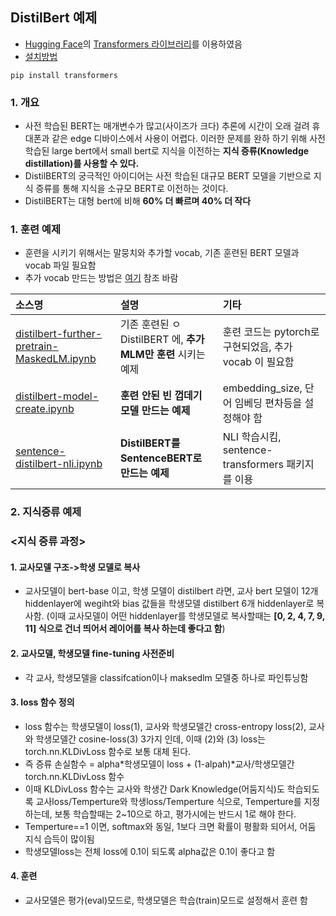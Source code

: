 ## DistilBert 예제

- [Hugging Face](https://huggingface.co/)의 [Transformers 라이브러리](https://huggingface.co/docs/transformers/index)를 이용하였음
- [설치방법](https://huggingface.co/docs/transformers/installation)
```
pip install transformers
```

### 1. 개요
- 사전 학습된 BERT는 매개변수가 많고(사이즈가 크다) 추론에 시간이 오래 걸려 휴대폰과 같은 edge 디바이스에서 사용이 어렵다.
이러한 문제를 완하 하기 위해 사전 학습된 large bert에서 small bert로 지식을 이전하는 **지식 증류(Knowledge distillation)를 사용할 수 있다.**
- DistilBERT의 궁극적인 아이디어는 사전 학습된 대규모 BERT 모델을 기반으로 지식 증류를 통해 지식을 소규모 BERT로 이전하는 것이다.
- DistilBERT는 대형 bert에 비해 **60% 더 빠르며 40% 더 작다**

### 1. 훈련 예제
- 훈련을 시키기 위해서는 말뭉치와 추가할 vocab, 기존 훈련된 BERT 모델과 vocab 파일 필요함
- 추가 vocab 만드는 방법은 [여기](https://github.com/kobongsoo/BERT/tree/master/tokenizer_sample) 참조 바람

|소스명|설명|기타|
|:-----------------|:-----------------------------------------------------------|:---------------------|
|[distilbert-further-pretrain-MaskedLM.ipynb](https://github.com/kobongsoo/BERT/blob/master/distilbert/distilbert-further-pretrain-MaskedLM.ipynb)|기존 훈련된 ㅇDistilBERT 에, **추가 MLM만 훈련** 시키는 예제 | 훈련 코드는 pytorch로 구현되었음, 추가 vocab 이 필요함|
|[distilbert-model-create.ipynb](https://github.com/kobongsoo/BERT/blob/master/distilbert/distilbert-model-create.ipynb)|**훈련 안된 빈 껍데기 모델 만드는 예제**|embedding_size, 단어 임베딩 편차등을 설정해야 함|
|[sentence-distilbert-nli.ipynb](https://github.com/kobongsoo/BERT/blob/master/distilbert/sentence-distilbert-nli.ipynb)|**DistilBERT를 SentenceBERT로 만드는 예제**| NLI 학습시킴, sentence-transformers 패키지를 이용|

### 2. 지식증류 예제
### <지식 증류 과정>
#### 1. 교사모델 구조->학생 모델로 복사
- 교사모델이 bert-base 이고, 학생 모델이 distilbert 라면, 교사 bert 모델이 12개 hiddenlayer에 wegiht와 bias 값들을 학생모델 distilbert 6개 hiddenlayer로 복사함.
(이때 교사모델이 어떤 hiddenlayer를 학생모델로 복사할때는 **[0, 2, 4, 7, 9, 11] 식으로 건너 띄어서 레이어를 복사 하는데 좋다고 함**)

#### 2. 교사모델, 학생모델 fine-tuning 사전준비
- 각 교사, 학생모델을 classifcation이나 maksedlm 모델중 하나로 파인튜닝함

#### 3. loss 함수 정의
- loss 함수는 학생모델이 loss(1), 교사와 학생모델간 cross-entropy loss(2), 교사와 학생모델간 cosine-loss(3)  3가지 인데, 이때 (2)와 (3) loss는 torch.nn.KLDivLoss 함수로 보통 대체 된다.
- 즉 증류 손실함수 = alpha*학생모델이 loss + (1-alpah)*교사/학생모델간 torch.nn.KLDivLoss 함수
- 이때 KLDivLoss 함수는 교사와 학생간 Dark Knowledge(어둠지식)도 학습되도록 교사loss/Temperture와 학생loss/Temperture 식으로, Temperture를 지정하는데, 보통 학습할때는 2~10으로 하고, 평가시에는 반드시 1로 해야 한다.
- Temperture==1 이면, softmax와 동일, 1보다 크면 확률이 평활화 되어서, 어둠 지식 습득이 많이됨
- 학생모델loss는 전체 loss에 0.1이 되도록 alpha값은 0.1이 좋다고 함

#### 4. 훈련
- 교사모델은 평가(eval)모드로, 학생모델은 학습(train)모드로 설정해서 훈련 함
